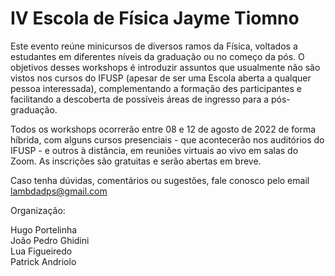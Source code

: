 # IV Escola de Física Jayme Tiomno

Este evento reúne minicursos de diversos ramos da Física, voltados a estudantes em diferentes níveis da graduação ou no começo da pós. O objetivos desses workshops é introduzir assuntos que usualmente não são vistos nos cursos do IFUSP (apesar de ser uma Escola aberta a qualquer pessoa interessada), complementando a formação des participantes e facilitando a descoberta de possíveis áreas de ingresso para a pós-graduação.

Todos os workshops ocorrerão entre 08 e 12 de agosto de 2022 de forma híbrida, com alguns cursos presenciais - que acontecerão nos auditórios do IFUSP - e outros à distância, em reuniões virtuais ao vivo em salas do Zoom. As inscrições são gratuitas e serão abertas em breve.

Caso tenha dúvidas, comentários ou sugestões, fale conosco pelo email lambdadps@gmail.com

Organização:

Hugo Portelinha <br>
João Pedro Ghidini <br>
Lua Figueiredo <br>
Patrick Andriolo
